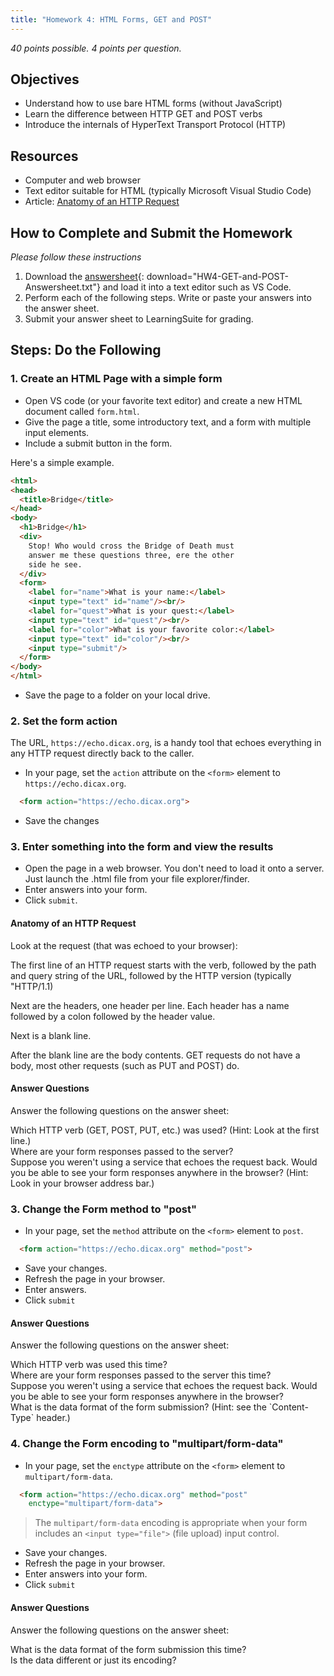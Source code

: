```yaml
---
title: "Homework 4: HTML Forms, GET and POST"
---
```


*40 points possible. 4 points per question.*

## Objectives

* Understand how to use bare HTML forms (without JavaScript)
* Learn the difference between HTTP GET and POST verbs
* Introduce the internals of HyperText Transport Protocol (HTTP)

## Resources

* Computer and web browser
* Text editor suitable for HTML (typically Microsoft Visual Studio Code)
* Article: [Anatomy of an HTTP Request](https://betterprogramming.pub/the-anatomy-of-an-http-request-728a469ecba9)

## How to Complete and Submit the Homework
*Please follow these instructions*

1. Download the [answersheet](HW4-GET-and-POST-Answersheet.txt){: download="HW4-GET-and-POST-Answersheet.txt"} and load it into a text editor such as VS Code.
2. Perform each of the following steps. Write or paste your answers into the answer sheet.
3. Submit your answer sheet to LearningSuite for grading.

## Steps: Do the Following

### 1. Create an HTML Page with a simple form

* Open VS code (or your favorite text editor) and create a new HTML document called `form.html`.
* Give the page a title, some introductory text, and a form with multiple input elements.
* Include a submit button in the form.

Here's a simple example.

```html
<html>
<head>
  <title>Bridge</title>
</head>
<body>
  <h1>Bridge</h1>
  <div>
    Stop! Who would cross the Bridge of Death must
    answer me these questions three, ere the other
    side he see.
  </div>
  <form>
    <label for="name">What is your name:</label>
    <input type="text" id="name"/><br/>
    <label for="quest">What is your quest:</label>
    <input type="text" id="quest"/><br/>
    <label for="color">What is your favorite color:</label>
    <input type="text" id="color"/><br/>
    <input type="submit"/>
  </form>
</body>
</html>
```

* Save the page to a folder on your local drive.

### 2. Set the form action

The URL, `https://echo.dicax.org`, is a handy tool that echoes everything in any HTTP request directly back to the caller.

* In your page, set the `action` attribute on the `<form>` element to `https://echo.dicax.org`.

```html
  <form action="https://echo.dicax.org">
```

* Save the changes

### 3. Enter something into the form and view the results

* Open the page in a web browser. You don't need to load it onto a server. Just launch the .html file from your file explorer/finder.
* Enter answers into your form.
* Click `submit`.

#### Anatomy of an HTTP Request

Look at the request (that was echoed to your browser):

The first line of an HTTP request starts with the verb, followed by the path and query string of the URL, followed by the HTTP version (typically "HTTP/1.1)

Next are the headers, one header per line. Each header has a name followed by a colon followed by the header value.

Next is a blank line.

After the blank line are the body contents. GET requests do not have a body, most other requests (such as PUT and POST) do.

#### Answer Questions
Answer the following questions on the answer sheet:

<p>
<div class="question">Which HTTP verb (GET, POST, PUT, etc.) was used? (Hint: Look at the first line.)</div>
<div class="question">Where are your form responses passed to the server?</div>
<div class="question">Suppose you weren't using a service that echoes the request back. Would you be able to see your form responses anywhere in the browser? (Hint: Look in your browser address bar.)</div>
</p>

### 3. Change the Form method to "post"

* In your page, set the `method` attribute on the `<form>` element to `post`.


```html
  <form action="https://echo.dicax.org" method="post">
```

* Save your changes.
* Refresh the page in your browser.
* Enter answers.
* Click `submit`

#### Answer Questions
Answer the following questions on the answer sheet:

<p>
<div class="question">Which HTTP verb was used this time?</div>
<div class="question">Where are your form responses passed to the server this time?</div>
<div class="question">Suppose you weren't using a service that echoes the request back. Would you be able to see your form responses anywhere in the browser?</div>
<div class="question">What is the data format of the form submission? (Hint: see the `Content-Type` header.)
</p>

### 4. Change the Form encoding to "multipart/form-data"

* In your page, set the `enctype` attribute on the `<form>` element to `multipart/form-data`.


```html
  <form action="https://echo.dicax.org" method="post"
    enctype="multipart/form-data">
```

> The `multipart/form-data` encoding is appropriate when your form includes an `<input type="file">` (file upload) input control.

* Save your changes.
* Refresh the page in your browser.
* Enter answers into your form.
* Click `submit`

#### Answer Questions
Answer the following questions on the answer sheet:

<p>
<div class="question">What is the data format of the form submission this time?</div>
<div class="question">Is the data different or just its encoding?
</p>